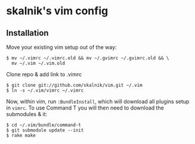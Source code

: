 skalnik's vim config
====================

Installation
------------

Move your existing vim setup out of the way:

    $ mv ~/.vimrc ~/.vimrc.old && mv ~/.gvimrc ~/.gvimrc.old && \
      mv ~/.vim ~/.vim.old

Clone repo & add link to .vimrc

    $ git clone git://github.com/skalnik/vim.git ~/.vim
    $ ln -s ~/.vim/vimrc ~/.vimrc

Now, within vim, run `:BundleInstall`, which will download all plugins setup in
`vimrc`. To use Command T you will then need to download the submodules & it:

    $ cd ~/.vim/bundle/command-t
    $ git submodule update --init
    $ rake make 
